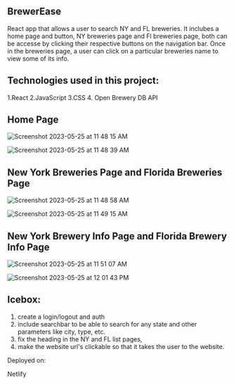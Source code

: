## BrewerEase

React app that allows a user to search NY and FL breweries. It inclubes a home page and button, NY breweries page and Fl breweries page, both can be accesse by clicking their respective buttons on the navigation bar. Once in the breweries page, a user can click on a particular breweries name to view some of its info.

## Technologies used in this project:
1.React
2.JavaScript
3.CSS
4. Open Brewery DB API

## Home Page

![Screenshot 2023-05-25 at 11 48 15 AM](https://github.com/FernRicaurte/react-brewerease/assets/128169706/c2a1243c-e968-4d96-b63a-8c1b4cb208e6)

![Screenshot 2023-05-25 at 11 48 39 AM](https://github.com/FernRicaurte/react-brewerease/assets/128169706/b9656fe7-3d5c-42ce-a99f-ded45a146420)


## New York Breweries Page and Florida Breweries Page

![Screenshot 2023-05-25 at 11 48 58 AM](https://github.com/FernRicaurte/react-brewerease/assets/128169706/442941d0-069f-4a72-aa25-bf54e488b395)

![Screenshot 2023-05-25 at 11 49 15 AM](https://github.com/FernRicaurte/react-brewerease/assets/128169706/1c0327ad-2846-41be-b839-87146b304694)


## New York Brewery Info Page and Florida Brewery Info Page

![Screenshot 2023-05-25 at 11 51 07 AM](https://github.com/FernRicaurte/react-brewerease/assets/128169706/83158f05-30a4-4489-bd62-3b187b967d15)

![Screenshot 2023-05-25 at 12 01 43 PM](https://github.com/FernRicaurte/react-brewerease/assets/128169706/00021809-f601-4b20-9e5c-54618e847a03)


## Icebox:

1. create a login/logout and auth
2. include searchbar to be able to search for any state and other parameters like city, type, etc.
3. fix the heading in the NY and FL list pages,
4. make the website url's clickable so that it takes the user to the website.

Deployed on:

Netlify

[
](https://main--chic-cannoli-47ace8.netlify.app/)
